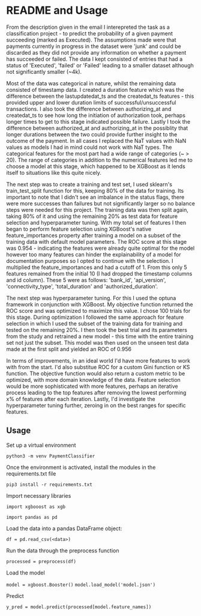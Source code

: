 # README and Usage

From the description given in the email I interepreted the task as a classification project - to predict the probability of a given payment succeeding (marked as Executed). The assumptions made were that payments currently in progress in the dataset were 'junk' and could be discarded as they did not provide any information on whether a payment has succeeded or failed. The data I kept consisted of entries that had a status of 'Executed', 'failed' or 'Failed' leading to a smaller dataset although not significantly smaller (~4k).

Most of the data was categorical in nature, whilst the remaining data consisted of timestamp data. 
I created a duration feature which was the difference between the lastupdatedat_ts
and the createdat_ts features - this provided upper and lower duration limits of successful/unsuccessful transactions. 
I also took the difference between authorizing_at and createdat_ts to see how long the initiation of authorization took, perhaps longer times to get to this stage indicated possible failure.
Lastly I took the difference between authorized_at and authorizing_at in the possiblity that longer durations between the two could provide further insight to the outcome of the payment.
In all cases I replaced the NaT values with NaN values as models I had in mind could not work with NaT types.
The categorical features for the most part had a wide range of categories (~ > 20). The range of categories in addition to the numerical features led me to choose a model at this stage, which happened to be XGBoost as it lends itself to situations like this quite nicely.


The next step was to create a training and test set, I used sklearn's train_test_split function for this, keeping 80% of the data for training.
Its important to note that I didn't see an imbalance in the status flags, there were more successes than failures but not significantly larger so no balance steps were needed for this project. 
The training data was then split again, taking 80% of it and using the remaining 20% as test data for feature selection and hyperparameter tuning.
With my total set of features I then began to perform feature selection using XGBoost's native feature_importances property after training a model on a subset of the training data with default model parameters.
The ROC score at this stage was 0.954 - indicating the features were already quite optimal for the model however too many features can hinder the explainability of a model for documentation purposes so I opted to continue with the selection.
I multiplied the feature_importances and had a cutoff of 1. From this only 5 features remained from the initial 10 (I had dropped the timestamp columns and id column). These 5 were as follows: 'bank_id', 'api_version', 'connectivity_type', 'total_duration' and 'authorized_duration'.

The next step was hyperparameter tuning. For this I used the optuna framework in conjunction with XGBoost.
My objective function returned the ROC score and was optimized to maximize this value. I chose 100 trials for this stage. During optimization I followed the same approach for feature selection in which I used the subset of the training data for training and tested on the remaining 20%.
I then took the best trial and its parameters from the study and retrained a new model - this time with the entire training set not just the subset. 
This model was then used on the unseen test data made at the first split and yielded an ROC of 0.956

In terms of improvements, in an ideal world I'd have more features to work with from the start. I'd also substitue ROC for a custom Gini function or KS function.
The objective function would also return a custom metric to be optimized, with more domain knowledge of the data. Feature selection would be more sophisticated with more features, perhaps an iterative process leading to the top features after removing the lowest performing x% of features after each iteration.
Lastly, I'd investigate the hyperparameter tuning further, zeroing in on the best ranges for specific features.

## Usage

Set up a virtual environment

``` python3 -m venv PaymentClassifier ```

Once the environment is activated, install the modules in the requirements.txt file

``` pip3 install -r requirements.txt ```

Import necessary libraries

``` import xgbooost as xgb ```

``` import pandas as pd ```

Load the data into a pandas DataFrame object:

``` df = pd.read_csv(<data>) ```

Run the data through the preprocess function

``` processed = preprocess(df) ```

Load the model

``` model = xgboost.Booster() ```
``` model.load_model('model.json') ```


Predict

``` y_pred = model.predict(processed[model.feature_names]) ``` 
